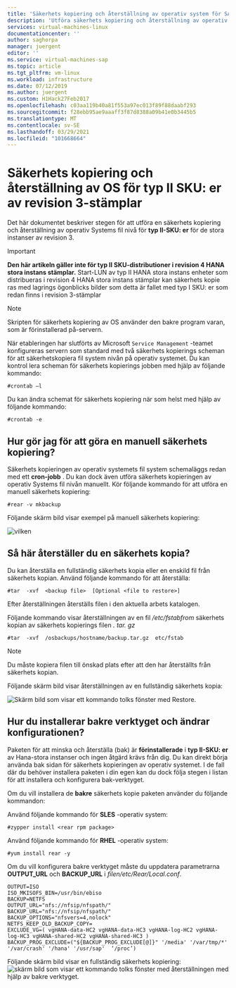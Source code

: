 ```yaml
---
title: 'Säkerhets kopiering och återställning av operativ system för SAP HANA på Azure (stora instanser) typ II SKU: er | Microsoft Docs'
description: 'Utföra säkerhets kopiering och återställning av operativ system för SAP HANA på Azure (stora instanser) typ II SKU: er'
services: virtual-machines-linux
documentationcenter: ''
author: saghorpa
manager: juergent
editor: ''
ms.service: virtual-machines-sap
ms.topic: article
ms.tgt_pltfrm: vm-linux
ms.workload: infrastructure
ms.date: 07/12/2019
ms.author: juergent
ms.custom: H1Hack27Feb2017
ms.openlocfilehash: c03aa119b40a81f553a97ec013f89f88daabf293
ms.sourcegitcommit: f28ebb95ae9aaaff3f87d8388a09b41e0b3445b5
ms.translationtype: MT
ms.contentlocale: sv-SE
ms.lasthandoff: 03/29/2021
ms.locfileid: "101668664"
---
```

# <a name="os-backup-and-restore-for-type-ii-skus-of-revision-3-stamps"></a>Säkerhets kopiering och återställning av OS för typ II SKU: er av revision 3-stämplar

Det här dokumentet beskriver stegen för att utföra en säkerhets kopiering och återställning av operativ Systems fil nivå för **typ II-SKU: er** för de stora instanser av revision 3. 

>[!Important]
> **Den här artikeln gäller inte för typ II SKU-distributioner i revision 4 HANA stora instans stämplar.** Start-LUN av typ II HANA stora instans enheter som distribueras i revision 4 HANA stora instans stämplar kan säkerhets kopie ras med lagrings ögonblicks bilder som detta är fallet med typ I SKU: er som redan finns i revision 3-stämplar


>[!NOTE]
>Skripten för säkerhets kopiering av OS använder den bakre program varan, som är förinstallerad på-servern.  

När etableringen har slutförts av Microsoft `Service Management` -teamet konfigureras servern som standard med två säkerhets kopierings scheman för att säkerhetskopiera fil system nivån på operativ systemet. Du kan kontrol lera scheman för säkerhets kopierings jobben med hjälp av följande kommando:
```
#crontab –l
```
Du kan ändra schemat för säkerhets kopiering när som helst med hjälp av följande kommando:
```
#crontab -e
```
## <a name="how-to-take-a-manual-backup"></a>Hur gör jag för att göra en manuell säkerhets kopiering?

Säkerhets kopieringen av operativ systemets fil system schemaläggs redan med ett **cron-jobb** . Du kan dock även utföra säkerhets kopieringen av operativ Systems fil nivån manuellt. Kör följande kommando för att utföra en manuell säkerhets kopiering:

```
#rear -v mkbackup
```
Följande skärm bild visar exempel på manuell säkerhets kopiering:

![vilken](media/HowToHLI/OSBackupTypeIISKUs/HowtoTakeManualBackup.PNG)


## <a name="how-to-restore-a-backup"></a>Så här återställer du en säkerhets kopia?

Du kan återställa en fullständig säkerhets kopia eller en enskild fil från säkerhets kopian. Använd följande kommando för att återställa:

```
#tar  -xvf  <backup file>  [Optional <file to restore>]
```
Efter återställningen återställs filen i den aktuella arbets katalogen.

Följande kommando visar återställningen av en fil */etc/fstabfrom* säkerhets kopian av säkerhets kopierings filen *. tar. gz*
```
#tar  -xvf  /osbackups/hostname/backup.tar.gz  etc/fstab 
```
>[!NOTE] 
>Du måste kopiera filen till önskad plats efter att den har återställts från säkerhets kopian.

Följande skärm bild visar återställningen av en fullständig säkerhets kopia:

![Skärm bild som visar ett kommando tolks fönster med Restore.](media/HowToHLI/OSBackupTypeIISKUs/HowtoRestoreaBackup.PNG)

## <a name="how-to-install-the-rear-tool-and-change-the-configuration"></a>Hur du installerar bakre verktyget och ändrar konfigurationen? 

Paketen för att minska och återställa (bak) är **förinstallerade** i **typ II-SKU: er** av Hana-stora instanser och ingen åtgärd krävs från dig. Du kan direkt börja använda bak sidan för säkerhets kopieringen av operativ systemet.
I de fall där du behöver installera paketen i din egen kan du dock följa stegen i listan för att installera och konfigurera bak-verktyget.

Om du vill installera de **bakre** säkerhets kopie paketen använder du följande kommandon:

Använd följande kommando för **SLES** -operativ system:
```
#zypper install <rear rpm package>
```
Använd följande kommando för **RHEL** -operativ system: 
```
#yum install rear -y
```
Om du vill konfigurera bakre verktyget måste du uppdatera parametrarna **OUTPUT_URL**  och **BACKUP_URL**  i *filen/etc/Rear/Local.conf*.
```
OUTPUT=ISO
ISO_MKISOFS_BIN=/usr/bin/ebiso
BACKUP=NETFS
OUTPUT_URL="nfs://nfsip/nfspath/"
BACKUP_URL="nfs://nfsip/nfspath/"
BACKUP_OPTIONS="nfsvers=4,nolock"
NETFS_KEEP_OLD_BACKUP_COPY=
EXCLUDE_VG=( vgHANA-data-HC2 vgHANA-data-HC3 vgHANA-log-HC2 vgHANA-log-HC3 vgHANA-shared-HC2 vgHANA-shared-HC3 )
BACKUP_PROG_EXCLUDE=("${BACKUP_PROG_EXCLUDE[@]}" '/media' '/var/tmp/*' '/var/crash' '/hana' '/usr/sap'  ‘/proc’)
```

Följande skärm bild visar en fullständig säkerhets kopiering: ![ skärm bild som visar ett kommando tolks fönster med återställningen med hjälp av bakre verktyget.](media/HowToHLI/OSBackupTypeIISKUs/RearToolConfiguration.PNG)

